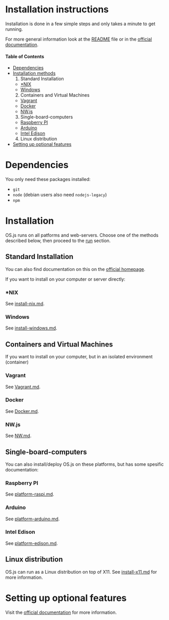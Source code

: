 # Installation instructions

Installation is done in a few simple steps and only takes a minute to get running.

For more general information look at the [README](README.md) file or in the [official documentation](http://os.js.org/doc/).

#### Table of Contents

* [Dependencies](#dependencies)
* [Installation methods](#installation)
  1. Standard Installation
    * [*NIX](#nix)
    * [Windows](#windows)
  2. Containers and Virtual Machines
    * [Vagrant](#vagrant)
    * [Docker](#docker)
    * [NW.js](#nwjs)
  3. Single-board-computers
    * [Raspberry PI](#raspberry-pi)
    * [Arduino](#arduino)
    * [Intel Edison](#intel-edison)
  4. Linux distribution
* [Setting up optional features](#setting-up-optional-features)

# Dependencies

You only need these packages installed:

- `git`
- `node` (debian users also need `nodejs-legacy`)
- `npm`

# Installation

OS.js runs on all patforms and web-servers. Choose one of the methods described below, then proceed to the [run](#running) section.

## Standard Installation

You can also find documentation on this on the [official homepage](http://os.js.org/doc/manuals/man-install.html).

If you want to install on your computer or server directly:

### *NIX

See [install-nix.md](https://github.com/os-js/OS.js/blob/master/doc/install-nix.md).

### Windows

See [install-windows.md](https://github.com/os-js/OS.js/blob/master/doc/install-windows.md).

## Containers and Virtual Machines

If you want to install on your computer, but in an isolated environment (container)

### Vagrant

See [Vagrant.md](https://github.com/os-js/OS.js/blob/master/doc/Vagrant.md).

### Docker

See [Docker.md](https://github.com/os-js/OS.js/blob/master/doc/Docker.md).

### NW.js

See [NW.md](https://github.com/os-js/OS.js/blob/master/doc/NW.md).

## Single-board-computers

You can also install/deploy OS.js on these platforms, but has some spesific documentation:

### Raspberry PI

See [platform-raspi.md](https://github.com/os-js/OS.js/blob/master/doc/platform-raspi.md).

### Arduino

See [platform-arduino.md](https://github.com/os-js/OS.js/blob/master/doc/platform-arduino.md).

### Intel Edison

See [platform-edison.md](https://github.com/os-js/OS.js/blob/master/doc/platform-edison.md).

## Linux distribution

OS.js can run as a Linux distribution on top of X11. See [install-x11.md](https://github.com/os-js/OS.js/blob/master/doc/install-x11.md) for more information.

# Setting up optional features

Visit the [official documentation](http://os.js.org/doc/manuals/) for more information.
